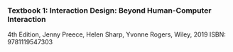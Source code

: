 ### Textbook 1: Interaction Design: Beyond Human-Computer Interaction
4th Edition, Jenny Preece, Helen Sharp, Yvonne Rogers, Wiley, 2019
ISBN: 9781119547303
